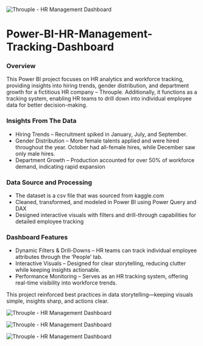 ![Throuple - HR Management Dashboard](https://gckarchive.com/wp-content/uploads/2025/03/HR-management2.png)
# Power-BI-HR-Management-Tracking-Dashboard

### Overview
This Power BI project focuses on HR analytics and workforce tracking, providing insights into hiring trends, gender distribution, and department growth for a fictitious HR company – Throuple. Additionally, it functions as a tracking system, enabling HR teams to drill down into individual employee data for better decision-making.

### Insights From The Data
* Hiring Trends – Recruitment spiked in January, July, and September.
* Gender Distribution – More female talents applied and were hired throughout the year. October had all-female hires, while December saw only male hires.
* Department Growth – Production accounted for over 50% of workforce demand, indicating rapid expansion

### Data Source and Processing
* The dataset is a csv file that was sourced from kaggle.com
* Cleaned, transformed, and modeled in Power BI using Power Query and DAX
* Designed interactive visuals with filters and drill-through capabilities for detailed employee tracking 

### Dashboard Features
* Dynamic Filters & Drill-Downs – HR teams can track individual employee attributes through the ‘People’ tab.
* Interactive Visuals – Designed for clear storytelling, reducing clutter while keeping insights actionable.
* Performance Monitoring – Serves as an HR tracking system, offering real-time visibility into workforce trends.

This project reinforced best practices in data storytelling—keeping visuals simple, insights sharp, and actions clear.

![Throuple - HR Management Dashboard](https://gckarchive.com/wp-content/uploads/2025/03/HR-management1.png)

![Throuple - HR Management Dashboard](https://gckarchive.com/wp-content/uploads/2025/03/HR-management4-1024x574.png)

![Throuple - HR Management Dashboard](https://gckarchive.com/wp-content/uploads/2025/03/HR-management7-1024x572.png)

